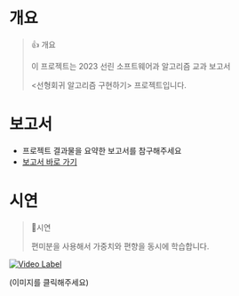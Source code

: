 # 개요
> 👍 개요
>
> 이 프로젝트는 2023 선린 소프트웨어과 알고리즘 교과 보고서
> 
> <선형회귀 알고리즘 구현하기> 프로젝트입니다.

# 보고서
- 프로젝트 결과물을 요약한 보고서를 참구해주세요
- [보고서 바로 가기](https://drive.google.com/file/d/1QWMVIBJR9zNJgvc8ijhUzFry4pnmsS9p/view?usp=sharing)

# 시연
> 📍시연
> 
> 편미분을 사용해서 가중치와 편향을 동시에 학습합니다.
>

[![Video Label](http://img.youtube.com/vi/BTZ6FsfBSIo/0.jpg)](https://youtu.be/BTZ6FsfBSIo)

(이미지를 클릭해주세요)
